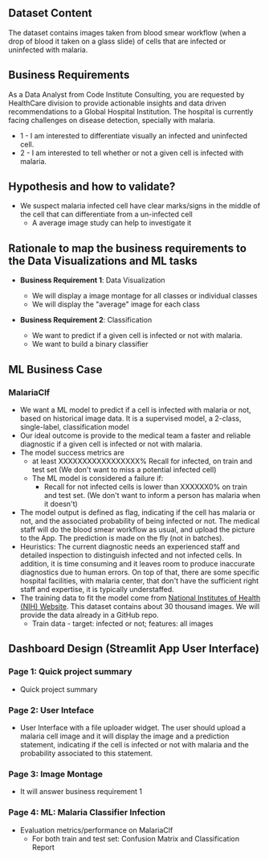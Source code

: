 ## Dataset Content
The dataset contains images taken from blood smear workflow (when a drop of blood it taken on a glass slide) of cells that are infected or uninfected with malaria.


## Business Requirements
As a Data Analyst from Code Institute Consulting, you are requested by HealthCare division to provide actionable insights and data driven recommendations to a Global Hospital Institution. The hospital is currently facing challenges on disease detection, specially with malaria.
* 1 - I am interested to differentiate visually an infected and uninfected cell.
* 2 - I am interested to tell whether or not a given cell is infected with malaria.


## Hypothesis and how to validate?
* We suspect malaria infected cell have clear marks/signs in the middle of the cell that can differentiate from a un-infected cell
  * A average image study can help to investigate it


## Rationale to map the business requirements to the Data Visualizations and ML tasks
* **Business Requirement 1**: Data Visualization 
	* We will display a image montage for all classes or individual classes
	* We will display the "average" image for each class

* **Business Requirement 2**:  Classification
	* We want to predict if a given cell is infected or not with malaria. 
	* We want to build a binary classifier


## ML Business Case
### MalariaClf
* We want a ML model to predict if a cell is infected with malaria or not, based on historical image data. It is a supervised model, a 2-class, single-label, classification model
* Our ideal outcome is provide to the medical team a faster and reliable diagnostic if a given cell is infected or not with malaria.
* The model success metrics are
	* at least XXXXXXXXXXXXXXXXX% Recall for infected, on train and test set (We don't want to miss a potential infected cell)
	* The ML model is considered a failure if:
		* Recall for not infected cells is lower than XXXXXX0% on train and test set. (We don't want to inform a person has malaria when it doesn't)
* The model output is defined as flag, indicating if the cell has malaria or not, and the associated probability of being infected or not. The medical staff will do the blood smear workflow as usual, and upload the picture to the App. The prediction is made on the fly (not in batches).
* Heuristics: The current diagnostic needs an experienced staff and detailed inspection to distinguish infected and not infected cells. In addition, it is  time consuming and it leaves room to produce inaccurate diagnostics due to human errors. On top of that, there are some specific hospital facilities, with malaria center, that don't have the sufficient right staff and expertise, it is typically understaffed.
* The training data to fit the model come from [National Institutes of Health (NIH) Website](https://ceb.nlm.nih.gov/repositories/malaria-datasets/). This dataset contains about 30 thousand images. We will provide the data already in a GitHub repo.
	* Train data - target: infected or not; features: all images



## Dashboard Design (Streamlit App User Interface)

### Page 1: Quick project summary
* Quick project summary

### Page 2: User Inteface
* User Interface with a file uploader widget. The user should upload a malaria cell image and it will display the image and a prediction statement, indicating if the cell is infected or not with malaria and the probability associated to this statement. 

### Page 3: Image Montage
* It will answer business requirement 1

### Page 4: ML: Malaria Classifier Infection
* Evaluation metrics/performance on MalariaClf
  * For both train and test set: Confusion Matrix and Classification Report
